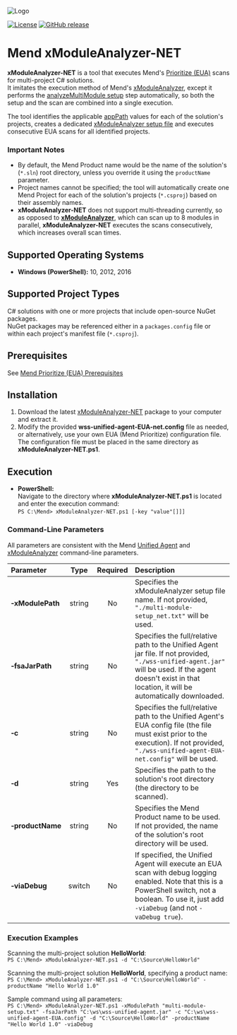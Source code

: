 ![Logo](https://resources.mend.io/mend-sig/logo/mend-dark-logo-horizontal.png)

[![License](https://img.shields.io/badge/License-Apache%202.0-yellowgreen.svg)](https://opensource.org/licenses/Apache-2.0)
[![GitHub release](https://img.shields.io/github/v/release/whitesource-ft/xModuleAnalyzer-NET.svg?include_prereleases)](https://github.com/whitesource-ft/xModuleAnalyzer-NET/releases/latest)  
# Mend xModuleAnalyzer-NET
**xModuleAnalyzer-NET** is a tool that executes Mend's [Prioritize (EUA)](https://whitesource.atlassian.net/wiki/spaces/WD/pages/1526530201/Scanning+Projects+with+WhiteSource+Prioritize) scans for multi-project C# solutions.  
It imitates the execution method of Mend's [xModuleAnalyzer](https://whitesource.atlassian.net/wiki/spaces/WD/pages/1525416207/Scanning+with+Multi-Module+Analysis), except it performs the [analyzeMultiModule setup](https://whitesource.atlassian.net/wiki/spaces/WD/pages/1525416207/Scanning+with+Multi-Module+Analysis#Setup-File-Structure-%26-Contents) step automatically, so both the setup and the scan are combined into a single execution.  

The tool identifies the applicable [appPath](https://whitesource.atlassian.net/wiki/spaces/WD/pages/1525416207/Scanning+with+Multi-Module+Analysis#Setup-File-Structure-%26-Contents) values for each of the solution's projects, creates a dedicated [xModuleAnalyzer setup file](https://whitesource.atlassian.net/wiki/spaces/WD/pages/1525416207/Scanning+with+Multi-Module+Analysis#Setup-File-Structure-%26-Contents) and executes consecutive EUA scans for all identified projects.  

### Important Notes
- By default, the Mend Product name would be the name of the solution's (`*.sln`) root directory, unless you override it using the `productName` parameter.  
- Project names cannot be specified; the tool will automatically create one Mend Project for each of the solution's projects (`*.csproj`) based on their assembly names.  
- **xModuleAnalyzer-NET** does not support multi-threading currently, so as opposed to [**xModuleAnalyzer**](https://whitesource.atlassian.net/wiki/spaces/WD/pages/1525416207/Scanning+with+Multi-Module+Analysis), which can scan up to 8 modules in parallel, **xModuleAnalyzer-NET** executes the scans consecutively, which increases overall scan times.  

## Supported Operating Systems
- **Windows (PowerShell):**	10, 2012, 2016

## Supported Project Types
C# solutions with one or more projects that include open-source NuGet packages.  
NuGet packages may be referenced either in a `packages.config` file or within each project's manifest file (`*.csproj`).  

## Prerequisites
See [Mend Prioritize (EUA) Prerequisites](https://whitesource.atlassian.net/wiki/spaces/WD/pages/1526530201/Scanning+Projects+with+WhiteSource+Prioritize#Prerequisites)

## Installation
1. Download the latest [xModuleAnalyzer-NET](https://github.com/whitesource-ft/xModuleAnalyzer-NET/releases/latest/download/xModuleAnalyzer-NET.zip) package to your computer and extract it.
2. Modify the provided **wss-unified-agent-EUA-net.config** file as needed, or alternatively, use your own EUA (Mend Prioritize) configuration file.  
   The configuration file must be placed in the same directory as **xModuleAnalyzer-NET.ps1**.  

## Execution
  - **PowerShell:**  
  Navigate to the directory where **xModuleAnalyzer-NET.ps1** is located and enter the execution command:  
  `PS C:\Mend> xModuleAnalyzer-NET.ps1 [-key "value"[]]]`  

### Command-Line Parameters
All parameters are consistent with the Mend [Unified Agent](https://whitesource.atlassian.net/wiki/spaces/WD/pages/1544880156/Unified+Agent+Configuration+Parameters#Configuration-File-Parameters) and [xModuleAnalyzer](https://whitesource.atlassian.net/wiki/spaces/WD/pages/1525416207/Scanning+with+Multi-Module+Analysis#Command-Line-Parameters) command-line parameters.  

| Parameter | Type | Required | Description |
| :--- | :---: | :---: | :--- |
| **&#x2011;xModulePath** | string | No | Specifies the xModuleAnalyzer setup file name. If not provided, `"./multi-module-setup_net.txt"` will be used. |
| **&#x2011;fsaJarPath** | string | No | Specifies the full/relative path to the Unified Agent jar file. If not provided, `"./wss-unified-agent.jar"` will be used. If the agent doesn't exist in that location, it will be automatically downloaded. |
| **&#x2011;c** | string | No | Specifies the full/relative path to the Unified Agent's EUA config file (the file must exist prior to the execution). If not provided, `"./wss-unified-agent-EUA-net.config"` will be used. |
| **&#x2011;d** | string | Yes | Specifies the path to the solution's root directory (the directory to be scanned). |
| **&#x2011;productName** | string | No | Specifies the Mend Product name to be used. If not provided, the name of the solution's root directory will be used. |
| **&#x2011;viaDebug** | switch | No | If specified, the Unified Agent will execute an EUA scan with debug logging enabled. Note that this is a PowerShell switch, not a boolean. To use it, just add `-viaDebug` (and not `-vaDebug true`). |

### Execution Examples
Scanning the multi-project solution **HelloWorld**:  
`PS C:\Mend> xModuleAnalyzer-NET.ps1 -d "C:\Source\HelloWorld"`  
  
Scanning the multi-project solution **HelloWorld**, specifying a product name:  
`PS C:\Mend> xModuleAnalyzer-NET.ps1 -d "C:\Source\HelloWorld" -productName "Hello World 1.0"`  
  
Sample command using all parameters:  
`PS C:\Mend> xModuleAnalyzer-NET.ps1 -xModulePath "multi-module-setup.txt" -fsaJarPath "C:\ws\wss-unified-agent.jar" -c "C:\ws\wss-unified-agent-EUA.config" -d "C:\Source\HelloWorld" -productName "Hello World 1.0" -viaDebug`  
